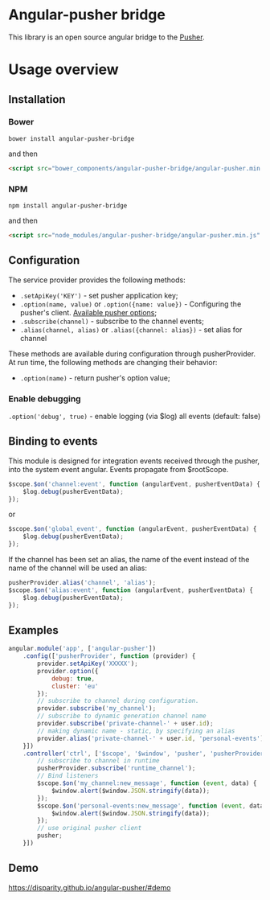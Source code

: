 # Angular-pusher bridge
This library is an open source angular bridge to the [Pusher](https://pusher.com/).

# Usage overview
## Installation
### Bower
```
bower install angular-pusher-bridge
```
and then
```html
<script src="bower_components/angular-pusher-bridge/angular-pusher.min.js" type="text/javascript"></script>
```

### NPM
```
npm install angular-pusher-bridge
```
and then
```html
<script src="node_modules/angular-pusher-bridge/angular-pusher.min.js" type="text/javascript"></script>
```

## Configuration
The service provider provides the following methods:
* `.setApiKey('KEY')` - set pusher application key;
* `.option(name, value)` or `.option({name: value})` - Configuring the pusher's client. [Available pusher options](https://pusher.com/docs/client_api_guide/client_connect#options_parameter);
* `.subscribe(channel)` - subscribe to the channel events;
* `.alias(channel, alias)` or `.alias({channel: alias})` - set alias for channel

These methods are available during configuration through pusherProvider. At run time, the following methods are changing their behavior:
* `.option(name)` - return pusher's option value;

### Enable debugging
`.option('debug', true)` - enable logging (via $log) all events (default: false)

## Binding to events
This module is designed for integration events received through the pusher, into the system event angular.
Events propagate from $rootScope.

```javascript
$scope.$on('channel:event', function (angularEvent, pusherEventData) {
    $log.debug(pusherEventData);
});
```
or
```javascript
$scope.$on('global_event', function (angularEvent, pusherEventData) {
    $log.debug(pusherEventData);
});
```

If the channel has been set an alias, the name of the event instead of the name of the channel will be used an alias:
```javascript
pusherProvider.alias('channel', 'alias');
$scope.$on('alias:event', function (angularEvent, pusherEventData) {
    $log.debug(pusherEventData);
});
```

## Examples

```javascript
angular.module('app', ['angular-pusher'])
    .config(['pusherProvider', function (provider) {
        provider.setApiKey('XXXXX');
        provider.option({
            debug: true,
            cluster: 'eu'
        });
        // subscribe to channel during configuration.
        provider.subscribe('my_channel');
        // subscribe to dynamic generation channel name
        provider.subscribe('private-channel-' + user.id);
        // making dynamic name - static, by specifying an alias
        provider.alias('private-channel-' + user.id, 'personal-events'); 
    }])
    .controller('ctrl', ['$scope', '$window', 'pusher', 'pusherProvider', function ($scope, $window, pusher, pusherProvider) {
        // subscribe to channel in runtime
        pusherProvider.subscribe('runtime_channel');
        // Bind listeners
        $scope.$on('my_channel:new_message', function (event, data) {
            $window.alert($window.JSON.stringify(data));
        });
        $scope.$on('personal-events:new_message', function (event, data) {
            $window.alert($window.JSON.stringify(data));
        });
        // use original pusher client
        pusher; 
    }])
```

## Demo

https://disparity.github.io/angular-pusher/#demo
